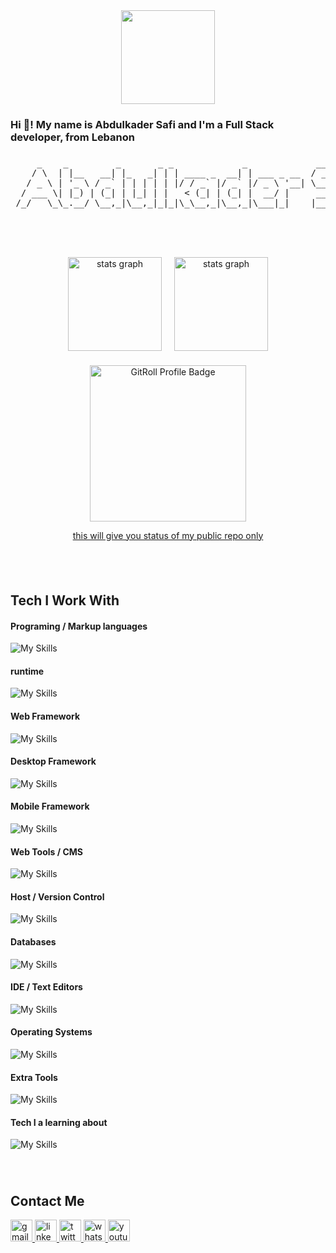 <div align="center" style="width: 100% ;display: flex; justify-content: center; align-item: center; gap: 20px;">
  <a href="https://techforpalestine.org/learn-more" target="_blank">
    <img src="https://raw.githubusercontent.com/Safouene1/support-palestine-banner/master/banner-support.svg" height="150" />
  </a>
</div>

###

<h3 align="left">Hi 👋! My name is Abdulkader Safi and I'm a Full Stack developer, from Lebanon</h3>

###

<p align="center">
  <pre>
     _    _         _       _ _             _             ____         __ _ 
    / \  | |__   __| |_   _| | | ____ _  __| | ___ _ __  / ___|  __ _ / _(_)
   / _ \ | '_ \ / _` | | | | | |/ / _` |/ _` |/ _ \ '__| \___ \ / _` | |_| |
  / ___ \| |_) | (_| | |_| | |   < (_| | (_| |  __/ |     ___) | (_| |  _| |
 /_/   \_\_.__/ \__,_|\__,_|_|_|\_\__,_|\__,_|\___|_|    |____/ \__,_|_| |_|
  </pre>
</p>

###

<br clear="both">

###

<div align="center" style="width: 100% ;display: flex; justify-content: center; align-item: center; gap: 20px;">
  <img src="https://github-readme-stats.vercel.app/api?username=Abdulkader-Safi&hide_title=false&hide_rank=false&show_icons=true&include_all_commits=true&count_private=true&disable_animations=false&theme=dracula&locale=en&hide_border=false" height="150" alt="stats graph"  />
  <img src="https://github-readme-streak-stats.herokuapp.com/?user=Abdulkader-Safi&locale=en&&theme=dracula" height="150" alt="stats graph"  />
</div>

###

<div align="center" style="width: 100% ;display: flex; justify-content: center; align-item: center; gap: 20px;">
  <a href="https://gitroll.io/profile/uVPDQgIiHu7bQQhYjjI85s7yFuy52" target="_blank">
  <img src="https://gitroll.io/api/badges/profiles/v1/uVPDQgIiHu7bQQhYjjI85s7yFuy52" alt="GitRoll Profile Badge" height="250"/>
  <p> this will give you status of my public repo only</p>
  </a>
</div>

###

<br clear="both">

## Tech I Work With

#### Programing / Markup languages

![My Skills](https://skillicons.dev/icons?i=html,css,js,ts,java,dart,lua,markdown)

#### runtime

![My Skills](https://skillicons.dev/icons?i=bun,nodejs)

#### Web Framework

![My Skills](https://skillicons.dev/icons?i=react,bootstrap,tailwind,next,nest,express,hono)

#### Desktop Framework

![My Skills](https://skillicons.dev/icons?i=electron)

#### Mobile Framework

![My Skills](https://skillicons.dev/icons?i=react,flutter)

#### Web Tools / CMS

![My Skills](https://skillicons.dev/icons?i=redux,prisma,vite,wordpress,strapi)

#### Host / Version Control

![My Skills](https://skillicons.dev/icons?i=git,github,aws,netlify,vercel)

#### Databases

![My Skills](https://skillicons.dev/icons?i=mongo,postgres,mysql,firebase,supabase)

#### IDE / Text Editors

![My Skills](https://skillicons.dev/icons?i=vscode,vim,neovim,androidstudio)

#### Operating Systems

![My Skills](https://skillicons.dev/icons?i=linux,ubuntu,arch,windows,apple)

#### Extra Tools

![My Skills](https://skillicons.dev/icons?i=docker,figma,arduino,obsidian,postman)

#### Tech I a learning about

![My Skills](https://skillicons.dev/icons?i=go,rust,tauri,spring,vue,htmx,graphql,jest,threejs,odoo)

###

<br clear="both">

## Contact Me

<div align="left">
  <a href="mailto:safi.abdulkader@gmai.com" target="_blank">
    <img src="https://img.shields.io/static/v1?message=Gmail&logo=gmail&label=&color=D14836&logoColor=white&labelColor=&style=for-the-badge" height="35" alt="gmail logo"  />
  </a>
  <a href="https://linkedin.com/in/abdulkader-safi" target="_blank">
    <img src="https://img.shields.io/static/v1?message=LinkedIn&logo=linkedin&label=&color=0077B5&logoColor=white&labelColor=&style=for-the-badge" height="35" alt="linkedin logo"  />
  </a>
  <a href="https://twitter.com/AbdulkaderSafi" target="_blank">
    <img src="https://img.shields.io/static/v1?message=X/TWITTER&logo=x&label=&color=000&logoColor=white&labelColor=&style=for-the-badge" height="35" alt="twitter logo"  />
  </a>
  <a href="https://wa.me/96560787763" target="_blank">
    <img src="https://img.shields.io/static/v1?message=Whatsapp&logo=whatsapp&label=&color=25D366&logoColor=white&labelColor=&style=for-the-badge" height="35" alt="whatsapp logo"  />
  </a>
  <a href="https://www.youtube.com/@abdulkadersafi" target="_blank">
    <img src="https://img.shields.io/static/v1?message=Youtube&logo=youtube&label=&color=FF0001&logoColor=white&labelColor=&style=for-the-badge" height="35" alt="youtube logo"  />
  </a>
</div>

###

<br clear="both">
